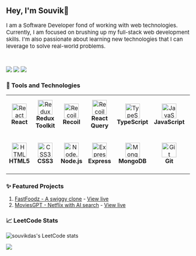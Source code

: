 ## Hey, I'm Souvik👋

<p style="font-size: 15px;">I am a Software Developer fond of working with web technologies. Currently, I am focused on brushing up my full-stack web development skills. I'm also passionate about learning new technologies that I can leverage to solve real-world problems.</p>
<br>

<a href="https://www.linkedin.com/in/souvikdasdev/"><img src="https://img.shields.io/badge/LinkedIn-blue?style=for-the-badge&logo=linkedin&logoColor=white" /></a> <a href="https://leetcode.com/souvikdas/"><img src="https://img.shields.io/badge/LeetCode-black?style=for-the-badge&logo=leetcode&logoColor=yellow" /></a> <a href="mailto:dronser8@gmail.com"><img src="https://img.shields.io/badge/Gmail-red?style=for-the-badge&logo=gmail&logoColor=white" /></a>


### 🔧 Tools and Technologies

<table>
  <tr>
  <td align="center" height="108" width="108">
      <img
        src="https://cdn.jsdelivr.net/gh/devicons/devicon/icons/react/react-original.svg"
        width="40"
        height="40"
        alt="React"
      />
      <br /><strong>React</strong>
    </td>
    <td align="center" height="108" width="108">
      <img
        src="https://cdn.jsdelivr.net/gh/devicons/devicon/icons/redux/redux-original.svg"
        width="40"
        height="40"
        alt="Redux Toolkit"
      />
      <br /><strong>Redux Toolkit</strong>
    </td>
    <td align="center" height="108" width="108">
      <img
        src="https://cdn.worldvectorlogo.com/logos/recoil-js.svg"
        width="40"
        height="40"
        alt="Recoil"
      />
      <br /><strong>Recoil</strong>
    </td>
    <td align="center" height="108" width="108">
      <img
        src="https://miro.medium.com/v2/resize:fit:1400/1*elhu-42TzQEdsFjKDbQhhA.png"
        width="40"
        height="40"
        alt="Recoil"
      />
      <br /><strong>React Query</strong>
    </td>
    <td align="center" height="108" width="108">
      <img
        src="https://cdn.jsdelivr.net/gh/devicons/devicon/icons/typescript/typescript-original.svg"
        width="40"
        height="40"
        alt="TypeScript"
      />
      <br /><strong>TypeScript</strong>
    </td>
    <td align="center" height="108" width="108">
      <img
        src="https://cdn.jsdelivr.net/gh/devicons/devicon/icons/javascript/javascript-plain.svg"
        width="40"
        height="40"
        alt="JavaScript"
      />
      <br /><strong>JavaScript</strong>
    </td>
    <td align="center" height="108" width="108">
      <img
        src="https://cdn.jsdelivr.net/gh/devicons/devicon/icons/tailwindcss/tailwindcss-plain.svg"
        width="40"
        height="40"
        alt="TailwindCSS"
      />
      <br /><strong>TailwindCSS</strong>
    </td>
  </tr>
  <tr>
  <td align="center" height="108" width="108">
      <img
        src="https://cdn.jsdelivr.net/gh/devicons/devicon/icons/html5/html5-plain.svg"
        width="40"
        height="40"
        alt="HTML"
      />
      <br /><strong>HTML5</strong>
    </td>
    <td align="center" height="108" width="108">
      <img
        src="https://cdn.jsdelivr.net/gh/devicons/devicon/icons/css3/css3-plain.svg"
        width="40"
        height="40"
        alt="CSS3"
      />
      <br /><strong>CSS3</strong>
    </td>
    <td align="center" height="108" width="108">
      <img
        src="https://cdn.jsdelivr.net/gh/devicons/devicon/icons/nodejs/nodejs-original.svg"
        width="40"
        height="40"
        alt="Node.js"
      />
      <br /><strong>Node.js</strong>
    </td>
    <td align="center" height="108" width="108">
      <img
        src="https://cdn.jsdelivr.net/gh/devicons/devicon/icons/express/express-original.svg"
        width="40"
        height="40"
        alt="Express"
      />
      <br /><strong>Express</strong>
    </td>
    <td align="center" height="108" width="108">
      <img
        src="https://cdn.jsdelivr.net/gh/devicons/devicon/icons/mongodb/mongodb-original.svg"
        width="40"
        height="40"
        alt="MongoDB"
      />
      <br /><strong>MongoDB</strong>
    </td>
    <td align="center" height="108" width="108">
      <img
        src="https://cdn.jsdelivr.net/gh/devicons/devicon/icons/git/git-original.svg"
        width="40"
        height="40"
        alt="Git"
      />
      <br /><strong>Git</strong>
    </td>
    <td align="center" height="108" width="108">
      <img
        src="https://cdn.jsdelivr.net/gh/devicons/devicon/icons/npm/npm-original-wordmark.svg"
        width="40"
        height="40"
        alt="Npm"
      />
      <br /><strong>Npm</strong>
    </td>
  </tr>
</table>

### ✨ Featured Projects

1. [FastFoodz - A swiggy clone](https://github.com/dr0nser/fastfoodz) - [View live](https://fastfoodz-dr0nser.vercel.app/)
2. [MoviesGPT - Netflix with AI search](https://github.com/dr0nser/movies-gpt) - [View live](https://moviesgpt-dr0nser.vercel.app/)

### 📈 LeetCode Stats
![souvikdas's LeetCode stats](https://leetcode-stats-six.vercel.app/?username=souvikdas&theme=dark)

![](https://leetcode-stat-api.herokuapp.com/souvikdas/theme=dark)
